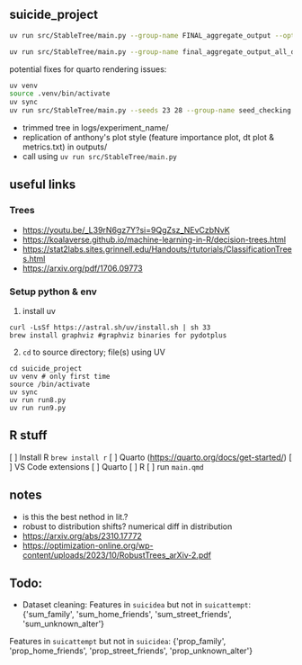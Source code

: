 ## suicide_project

```bash
uv run src/StableTree/main.py --group-name FINAL_aggregate_output --option experiment --datasets data/DataSet_Combined_SI_SNI_Baseline_FE.csv data/DataSet_Combined_SI_SNI_Baseline_FE.csv data/breast_cancer.csv --labels suicidea suicattempt target

uv run src/StableTree/main.py --group-name final_aggregate_output_all_datasets --option plot --datasets data/DataSet_Combined_SI_SNI_Baseline_FE.csv data/breast_cancer.csv     
```

potential fixes for quarto rendering issues:
```bash
uv venv
source .venv/bin/activate
uv sync
uv run src/StableTree/main.py --seeds 23 28 --group-name seed_checking
```

- trimmed tree in logs/experiment_name/
- replication of anthony's plot style (feature importance plot, dt plot & metrics.txt) in outputs/
- call using `uv run src/StableTree/main.py`

## useful links

### Trees

+ https://youtu.be/_L39rN6gz7Y?si=9QgZsz_NEvCzbNvK
+ https://koalaverse.github.io/machine-learning-in-R/decision-trees.html 
+ https://stat2labs.sites.grinnell.edu/Handouts/rtutorials/ClassificationTrees.html
+ https://arxiv.org/pdf/1706.09773

### Setup python & env

1. install uv
```
curl -LsSf https://astral.sh/uv/install.sh | sh 33 
brew install graphviz #graphviz binaries for pydotplus
```

2. `cd` to source directory; file(s) using UV
```
cd suicide_project
uv venv # only first time
source /bin/activate
uv sync
uv run run8.py
uv run run9.py
```

## R stuff

[ ] Install R `brew install r`
[ ] Quarto (https://quarto.org/docs/get-started/)
[ ] VS Code extensions
    [ ] Quarto
    [ ] R
[ ] run `main.qmd`

## notes

- is this the best nethod in lit.?
- robust to distribution shifts? numerical diff in distribution
- https://arxiv.org/abs/2310.17772
- https://optimization-online.org/wp-content/uploads/2023/10/RobustTrees_arXiv-2.pdf

## Todo:

- Dataset cleaning:
Features in `suicidea` but not in `suicattempt`:
 {'sum_family',
  'sum_home_friends',
  'sum_street_friends',
  'sum_unknown_alter'}

Features in `suicattempt` but not in `suicidea`:
 {'prop_family',
  'prop_home_friends',
  'prop_street_friends',
  'prop_unknown_alter'}

